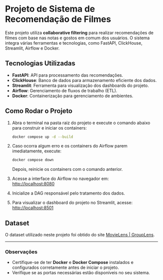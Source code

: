 # Projeto de Sistema de Recomendação de Filmes

Este projeto utiliza **collaborative filtering** para realizar recomendações de filmes com base nas notas e gostos em comum dos usuários. O sistema integra várias ferramentas e tecnologias, como FastAPI, ClickHouse, Streamlit, Airflow e Docker.

## Tecnologias Utilizadas

- **FastAPI**: API para processamento das recomendações.  
- **ClickHouse**: Banco de dados para armazenamento eficiente dos dados.  
- **Streamlit**: Ferramenta para visualização dos dashboards do projeto.  
- **Airflow**: Gerenciamento de fluxos de trabalho (ETL).  
- **Docker**: Containerização para gerenciamento de ambientes.  

## Como Rodar o Projeto

1. Abra o terminal na pasta raiz do projeto e execute o comando abaixo para construir e iniciar os containers:  
   ```bash
   docker compose up -d --build
   ```

2. Caso ocorra algum erro e os containers do Airflow parem imediatamente, execute:  
   ```bash
   docker compose down
   ```  
   Depois, reinicie os containers com o comando anterior.

3. Acesse a interface do Airflow no navegador em:  
   [http://localhost:8080](http://localhost:8080)

4. Inicialize a DAG responsável pelo tratamento dos dados.

5. Para visualizar o dashboard do projeto no Streamlit, acesse:  
   [http://localhost:8501](http://localhost:8501)

## Dataset

O dataset utilizado neste projeto foi obtido do site [MovieLens | GroupLens](https://grouplens.org/datasets/movielens/).

---

### Observações

- Certifique-se de ter **Docker** e **Docker Compose** instalados e configurados corretamente antes de iniciar o projeto.
- Verifique se as portas necessárias estão disponíveis no seu sistema.
